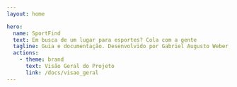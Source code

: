 ```yaml
---
layout: home

hero:
  name: SportFind
  text: Em busca de um lugar para esportes? Cola com a gente
  tagline: Guia e documentação. Desenvolvido por Gabriel Augusto Weber, Hiury Gabriel Tressoldi e Murilo Vizzotto de Souza
  actions:
    - theme: brand
      text: Visão Geral do Projeto
      link: /docs/visao_geral
---
```

